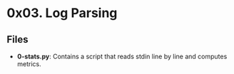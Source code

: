 # 0x03. Log Parsing
## Files
- **0-stats.py**: Contains a script that reads stdin line by line and computes metrics.
